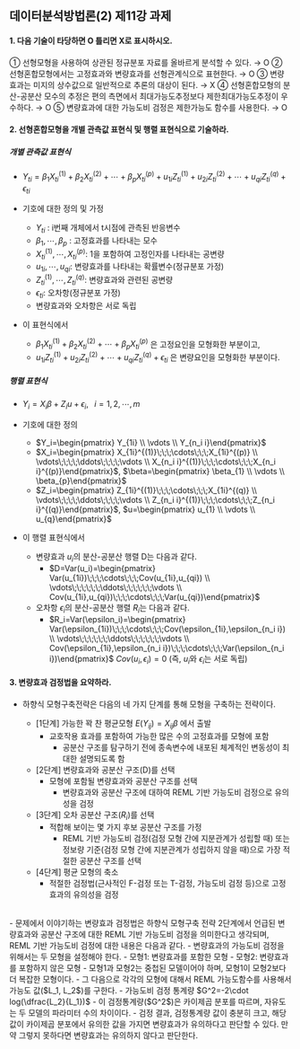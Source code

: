 ## 데이터분석방법론(2) 제11강 과제

#### 1. 다음 기술이 타당하면 O 틀리면 X로 표시하시오.

① 선형모형을 사용하여 상관된 정규분포 자료를 올바르게 분석할 수 있다.
→ O
② 선형혼합모형에서는 고정효과와 변량효과를 선형관계식으로 표현한다.
→ O
③ 변량효과는 미지의 상수값으로 일반적으로 추론의 대상이 된다.
→ X
④ 선형혼합모형의 분산-공분산 모수의 추정은 편의 측면에서 최대가능도추정보다 제한최대가능도추정이 우수하다.
→ O
⑤ 변량효과에 대한 가능도비 검정은 제한가능도 함수를 사용한다.
→ O

#### 2. 선형혼합모형을 개별 관측값 표현식 및 행렬 표현식으로 기술하라.

##### 개별 관측값 표현식

- $Y_{ti}=\beta_{1} X_{ti}^{(1)}+\beta_{2} X_{ti}^{(2)}+\cdots+\beta_{p} X_{ti}^{(p)}+u_{1i}Z_{ti}^{(1)}+u_{2i}Z_{ti}^{(2)}+\cdots+u_{qi}Z_{ti}^{(q)}+\epsilon_{ti}$

- 기호에 대한 정의 및 가정
  - $Y_{ti}$ : i번째 개체에서 t시점에 관측된 반응변수
  - $\beta_1,\cdots,\beta_p$ : 고정효과를 나타내는 모수
  - $X_{ti}^{(1)},\cdots,X_{ti}^{(p)}$: 1을 포함하여 고정인자를 나타내는 공변량
  - $u_{1i},\cdots,u_{qi}$: 변량효과를 나타내는 확률변수(정규분포 가정)
  - $Z_{ti}^{(1)},\cdots,Z_{ti}^{(q)}$: 변량효과와 관련된 공변량
  - $\epsilon_{ti}$: 오차항(정규분포 가정)
  - 변량효과와 오차항은 서로 독립

- 이 표현식에서 
  - $\beta_{1} X_{ti}^{(1)}+\beta_{2} X_{ti}^{(2)}+\cdots+\beta_{p} X_{ti}^{(p)}$ 은 고정요인을 모형화한 부분이고,
  - $u_{1i}Z_{ti}^{(1)}+u_{2i}Z_{ti}^{(2)}+\cdots+u_{qi}Z_{ti}^{(q)}+\epsilon_{ti}$ 은 변량요인을 모형화한 부분이다.

##### 행렬 표현식

- $Y_i=X_i\beta+Z_i u+\epsilon_i,\;\;\; i=1,2,\cdots,m$

- 기호에 대한 정의
  - $Y_i=\begin{pmatrix} Y_{1i} \\ \vdots \\ Y_{n_i i}\end{pmatrix}$
  - $X_i=\begin{pmatrix} X_{1i}^{(1)}\;\;\;\cdots\;\;\;X_{1i}^{(p)} \\ \vdots\;\;\;\;\ddots\;\;\;\;\vdots \\ X_{n_i i}^{(1)}\;\;\;\cdots\;\;\;X_{n_i i}^{(p)}\end{pmatrix}$, $\beta=\begin{pmatrix} \beta_{1} \\ \vdots \\ \beta_{p}\end{pmatrix}$
  - $Z_i=\begin{pmatrix} Z_{1i}^{(1)}\;\;\;\cdots\;\;\;X_{1i}^{(q)} \\ \vdots\;\;\;\;\ddots\;\;\;\;\vdots \\ Z_{n_i i}^{(1)}\;\;\;\cdots\;\;\;Z_{n_i i}^{(q)}\end{pmatrix}$, $u=\begin{pmatrix} u_{1} \\ \vdots \\ u_{q}\end{pmatrix}$

- 이 행렬 표현식에서
  - 변량효과 $u_i$의 분산-공분산 행렬 D는 다음과 같다.
    - $D=Var(u_i)=\begin{pmatrix} Var(u_{1i})\;\;\;\cdots\;\;\;Cov(u_{1i},u_{qi}) \\ \vdots\;\;\;\;\;\;\ddots\;\;\;\;\;\;\vdots \\ Cov(u_{1i},u_{qi})\;\;\;\cdots\;\;\;Var(u_{qi})\end{pmatrix}$
  - 오차항 $\epsilon_i$의 분산-공분산 행렬 $R_i$는 다음과 같다.
    - $R_i=Var(\epsilon_i)=\begin{pmatrix} Var(\epsilon_{1i})\;\;\;\cdots\;\;\;Cov(\epsilon_{1i},\epsilon_{n_i i}) \\ \vdots\;\;\;\;\;\;\ddots\;\;\;\;\;\;\vdots \\ Cov(\epsilon_{1i},\epsilon_{n_i i})\;\;\;\cdots\;\;\;Var(\epsilon_{n_i i})\end{pmatrix}$
    $Cov(u_i, \epsilon_i)=0$ (즉, $u_i$와 $\epsilon_i$는 서로 독립)

#### 3. 변량효과 검정법을 요약하라.

- 하향식 모형구축전략은 다음의 네 가지 단계를 통해 모형을 구축하는 전략이다.
  
  - [1단계] 가능한 꽉 찬 평균모형 $E(Y_{ij})=X_{ij}\beta$ 에서 출발
    - 교호작용 효과를 포함하여 가능한 많은 수의 고정효과를 모형에 포함
      - 공분산 구조를 탐구하기 전에 종속변수에 내포된 체계적인 변동성이 최대한 설명되도록 함
  - [2단계] 변량효과와 공분산 구조(D)를 선택
    - 모형에 포함될 변량효과와 공분산 구조를 선택
      - 변량효과와 공분산 구조에 대하여 REML 기반 가능도비 검정으로 유의성을 검정
  - [3단계] 오차 공분산 구조($R_i$)를 선택
    - 적합해 보이는 몇 가지 후보 공분산 구조를 가정
      - REML 기반 가능도비 검정(검정 모형 간에 지분관계가 성립할 때) 또는 정보량 기준(검정 모형 간에 지분관계가 성립하지 않을 때)으로 가장 적절한 공분산 구조를 선택
  - [4단계] 평균 모형의 축소
    - 적절한 검정법(근사적인 F-검정 또는 T-검정, 가능도비 검정 등)으로 고정효과의 유의성을 검정
<br>
- 문제에서 이야기하는 변량효과 검정법은 하향식 모형구축 전략 2단계에서 언급된 변량효과와 공분산 구조에 대한 REML 기반 가능도비 검정을 의미한다고 생각되며, REML 기반 가능도비 검정에 대한 내용은 다음과 같다.
- 변량효과의 가능도비 검정을 위해서는 두 모형을 설정해야 한다.
  - 모형1: 변량효과를 포함한 모형
  - 모형2: 변량효과를 포함하지 않은 모형
  - 모형1과 모형2는 중첩된 모델이어야 하며, 모형1이 모형2보다 더 복잡한 모형이다.
- 그 다음으로 각각의 모형에 대해서 REML 가능도함수를 사용해서 가능도 값($L_1, L_2$)를 구한다.
  - 가능도비 검정 통계량 $G^2=-2\cdot log(\dfrac{L_2}{L_1})$ 
  - 이 검정통계량($G^2$)은 카이제곱 분포를 따르며, 자유도는 두 모델의 파라미터 수의 차이이다.
- 검정 결과, 검정통계량 값이 충분히 크고, 해당 값이 카이제곱 분포에서 유의한 값을 가지면 변량효과가 유의하다고 판단할 수 있다. 만약 그렇지 못하다면 변량효과는 유의하지 않다고 판단한다.




